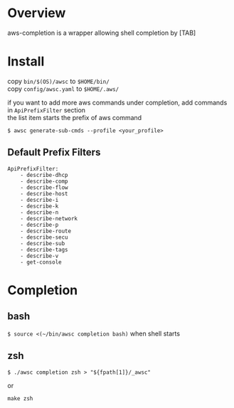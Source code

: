 
# Overview
 
aws-completion is a wrapper allowing shell completion by [TAB]  

# Install

copy `bin/$(OS)/awsc` to `$HOME/bin/`  
copy `config/awsc.yaml` to `$HOME/.aws/`  

if you want to add more aws commands under completion, add commands in `ApiPrefixFilter` section  
the list item starts the prefix of aws command 

`$ awsc generate-sub-cmds --profile <your_profile>`

## Default Prefix Filters 
```
ApiPrefixFilter:
    - describe-dhcp
    - describe-comp
    - describe-flow
    - describe-host
    - describe-i
    - describe-k
    - describe-n
    - describe-network
    - describe-p
    - describe-route
    - describe-secu
    - describe-sub
    - describe-tags
    - describe-v
    - get-console
```

# Completion  

## bash  
`$ source <(~/bin/awsc completion bash)` when shell starts  

## zsh
`$ ./awsc completion zsh > "${fpath[1]}/_awsc"`  

or 

`make zsh`  
